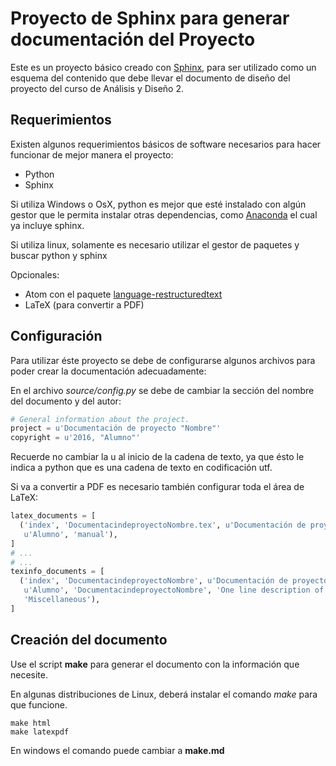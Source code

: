 # Proyecto de Sphinx para generar documentación del Proyecto

Este es un proyecto básico creado con  [Sphinx](http://www.sphinx-doc.org/en/stable/), para ser utilizado como un esquema del contenido que debe llevar el documento de diseño del proyecto del curso de Análisis y Diseño 2.

## Requerimientos
Existen algunos requerimientos básicos de software necesarios para hacer funcionar de mejor manera el proyecto:

* Python
* Sphinx

Si utiliza Windows o OsX, python es mejor que esté instalado con algún gestor que le permita instalar otras dependencias, como [Anaconda](https://www.continuum.io/downloads) el cual ya incluye sphinx.

Si utiliza linux, solamente es necesario utilizar el gestor de paquetes y buscar python y sphinx

Opcionales:
* Atom con el paquete [language-restructuredtext](https://atom.io/packages/language-restructuredtext)
* LaTeX (para convertir a PDF)

## Configuración
Para utilizar éste proyecto se debe de configurarse algunos archivos para poder crear la documentación adecuadamente:

En el archivo *source/config.py* se debe de cambiar la sección del nombre del documento y del autor:

```python
# General information about the project.
project = u'Documentación de proyecto "Nombre"'
copyright = u'2016, "Alumno"'
```

Recuerde no cambiar la u al inicio de la cadena de texto, ya que ésto le indica a python que es una cadena de texto en codificación utf.

Si va a convertir a PDF es necesario también configurar toda el área de LaTeX:

```python
latex_documents = [
  ('index', 'DocumentacindeproyectoNombre.tex', u'Documentación de proyecto "Nombre" Documentation',
   u'Alumno', 'manual'),
]
# ...
# ...
texinfo_documents = [
  ('index', 'DocumentacindeproyectoNombre', u'Documentación de proyecto "Nombre" Documentation',
   u'Alumno', 'DocumentacindeproyectoNombre', 'One line description of project.',
   'Miscellaneous'),
]
```

## Creación del documento
Use el script **make** para generar el documento con la información que necesite.

En algunas distribuciones de Linux, deberá instalar el comando *make* para que funcione.

```
make html
make latexpdf
```

En windows el comando puede cambiar a **make.md**
